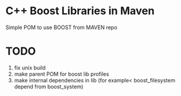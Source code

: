 # C++ Boost Libraries in Maven
Simple POM to use BOOST from MAVEN repo

# TODO
1. fix unix build
2. make parent POM for boost lib profiles
3. make internal dependencies in lib (for example< boost_filesystem depend from boost_system)



